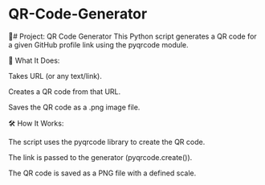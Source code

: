 # QR-Code-Generator

📄# Project: QR Code Generator
This Python script generates a QR code for a given GitHub profile link using the pyqrcode module.

🔧 What It Does:

Takes URL (or any text/link).

Creates a QR code from that URL.

Saves the QR code as a .png image file.

🛠️ How It Works:

The script uses the pyqrcode library to create the QR code.

The link is passed to the generator (pyqrcode.create()).

The QR code is saved as a PNG file with a defined scale.

